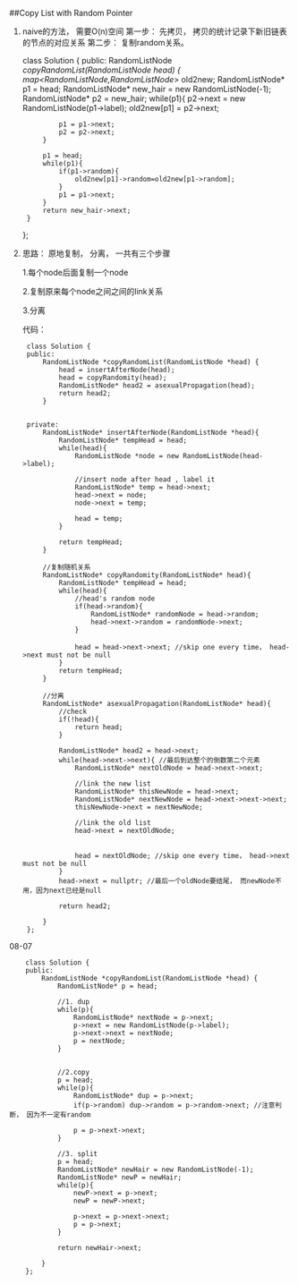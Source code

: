 ##Copy List with Random Pointer    

1. 
	naive的方法， 需要O(n)空间
	第一步： 先拷贝， 拷贝的统计记录下新旧链表的节点的对应关系
	第二步： 复制random关系。


	class Solution {
	public:
	    RandomListNode *copyRandomList(RandomListNode *head) {
	        map<RandomListNode*,RandomListNode*> old2new;
	        RandomListNode* p1 = head;
	        RandomListNode* new_hair = new RandomListNode(-1);
	        RandomListNode* p2 = new_hair;
	        while(p1){
	            p2->next = new RandomListNode(p1->label);
	            old2new[p1] = p2->next;
	            
	            p1 = p1->next;
	            p2 = p2->next;
	        }
	        
	        p1 = head;
	        while(p1){
	            if(p1->random){
	                old2new[p1]->random=old2new[p1->random];
	            }
	            p1 = p1->next;
	        }
	        return new_hair->next;
	    }
	};

2.
	思路： 原地复制， 分离， 一共有三个步骤

	1.每个node后面复制一个node

	2.复制原来每个node之间之间的link关系

	3.分离



	代码：


		class Solution {
		public:
		    RandomListNode *copyRandomList(RandomListNode *head) {
		        head = insertAfterNode(head);
		        head = copyRandomity(head);
		        RandomListNode* head2 = asexualPropagation(head);
		        return head2;
		    }


		private:
		    RandomListNode* insertAfterNode(RandomListNode *head){
		        RandomListNode* tempHead = head;
		        while(head){
		            RandomListNode *node = new RandomListNode(head->label);
		            
		            //insert node after head , label it 
		            RandomListNode* temp = head->next;
		            head->next = node;
		            node->next = temp;
		            
		            head = temp;
		        }
		        
		        return tempHead;
		    }
		    
		    //复制随机关系
		    RandomListNode* copyRandomity(RandomListNode* head){
		        RandomListNode* tempHead = head;
		        while(head){
		            //head's random node
		            if(head->random){
		                RandomListNode* randomNode = head->random;
		                head->next->random = randomNode->next;
		            }
		            
		            head = head->next->next; //skip one every time， head->next must not be null
		        }
		        return tempHead;
		    }
		    
		    //分离
		    RandomListNode* asexualPropagation(RandomListNode* head){
		        //check
		        if(!head){
		            return head;
		        }
		        
		        RandomListNode* head2 = head->next;    
		        while(head->next->next){ //最后到达整个的倒数第二个元素
		            RandomListNode* nextOldNode = head->next->next;
		            
		            //link the new list 
		            RandomListNode* thisNewNode = head->next;
		            RandomListNode* nextNewNode = head->next->next->next;
		            thisNewNode->next = nextNewNode;
		            
		            //link the old list
		            head->next = nextOldNode;
		            
		            
		            head = nextOldNode; //skip one every time， head->next must not be null
		        }
		        head->next = nullptr; //最后一个oldNode要结尾， 而newNode不用，因为next已经是null
		        
		        return head2;
		        
		    }
		};
	

08-07

		class Solution {
		public:
		    RandomListNode *copyRandomList(RandomListNode *head) {
		        RandomListNode* p = head;
		        
		        //1. dup
		        while(p){
		            RandomListNode* nextNode = p->next;
		            p->next = new RandomListNode(p->label);
		            p->next->next = nextNode;
		            p = nextNode;
		        }
		        
		        
		        //2.copy
		        p = head;
		        while(p){
		            RandomListNode* dup = p->next;
		            if(p->random) dup->random = p->random->next; //注意判断， 因为不一定有random
		            
		            p = p->next->next;
		        }
		        
		        //3. split
		        p = head;
		        RandomListNode* newHair = new RandomListNode(-1);
		        RandomListNode* newP = newHair;
		        while(p){
		            newP->next = p->next;
		            newP = newP->next;
		            
		            p->next = p->next->next;
		            p = p->next;
		        }
		        
		        return newHair->next;
		        
		    }
		};
